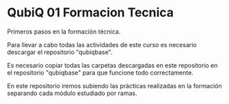 # QubiQ 01 Formacion Tecnica

Primeros pasos en la formación técnica.

Para llevar a cabo todas las actividades de este curso es necesario descargar el repositorio "qubiqbase".

Es necesario copiar todas las carpetas descargadas en este repositorio en el repositorio "qubiqbase" para que funcione todo correctamente.

En este repositorio iremos subiendo las prácticas realizadas en la formación separando cada módulo estudiado por ramas.